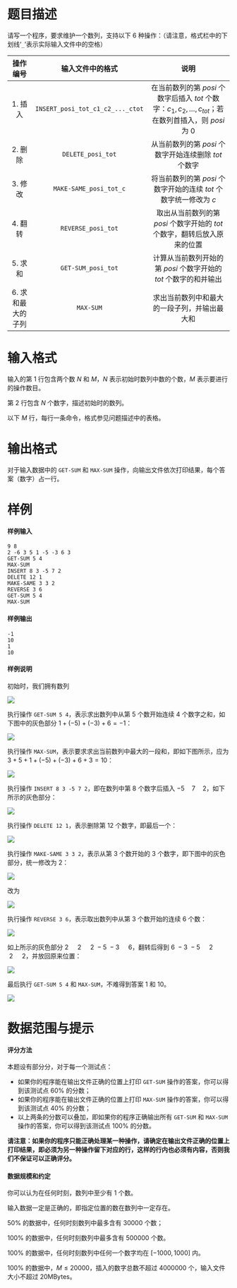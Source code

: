 
# 题目描述

请写一个程序，要求维护一个数列，支持以下 $6$ 种操作：（请注意，格式栏中的下划线‘`_`’表示实际输入文件中的空格）

|操作编号|输入文件中的格式|说明|
|:-:|:-:|:-:|
|$1.$ 插入|`INSERT_posi_tot_c1_c2_..._ctot`|在当前数列的第 $posi$ 个数字后插入 $tot$ 个数字：$c_1, c_2, \ldots, c_{tot}$；若在数列首插入，则 $posi$ 为 $0$|
|$2.$ 删除|`DELETE_posi_tot`|从当前数列的第 $posi$ 个数字开始连续删除 $tot$ 个数字|
|$3.$ 修改|`MAKE-SAME_posi_tot_c`|将当前数列的第 $posi$ 个数字开始的连续 $tot$ 个数字统一修改为 $c$|
|$4.$ 翻转|`REVERSE_posi_tot`|取出从当前数列的第 $posi$ 个数字开始的 $tot$ 个数字，翻转后放入原来的位置|
|$5.$ 求和|`GET-SUM_posi_tot`|计算从当前数列开始的第 $posi$ 个数字开始的 $tot$ 个数字的和并输出|
|$6.$ 求和最大的子列|`MAX-SUM`|求出当前数列中和最大的一段子列，并输出最大和|

# 输入格式

输入的第 $1$ 行包含两个数 $N$ 和 $M$，$N$ 表示初始时数列中数的个数，$M$ 表示要进行的操作数目。

第 $2$ 行包含 $N$ 个数字，描述初始时的数列。

以下 $M$ 行，每行一条命令，格式参见问题描述中的表格。

# 输出格式

对于输入数据中的 `GET-SUM` 和 `MAX-SUM` 操作，向输出文件依次打印结果，每个答案（数字）占一行。

# 样例

#### 样例输入
```plain
9 8
2 -6 3 5 1 -5 -3 6 3
GET-SUM 5 4
MAX-SUM
INSERT 8 3 -5 7 2
DELETE 12 1
MAKE-SAME 3 3 2
REVERSE 3 6
GET-SUM 5 4
MAX-SUM
```

#### 样例输出
```plain
-1
10
1
10
```

#### 样例说明


初始时，我们拥有数列
<!--$$
2\quad -6\qquad 3\qquad 5\qquad 1\quad -5\quad -3\qquad 6\qquad 3
$$-->
![](/source/guoj/1242/img/aHR0cHM6Ly9ndW9qLmljdS9wcm9ibGVtLzEyNDIvaHR0cHM6Ly9pLmxvbGkubmV0LzIwMTkvMDYvMjIvNWQwZGU5MTQ3ZmVkYzMzMTg5LnBuZw==.png)

执行操作 `GET-SUM 5 4`，表示求出数列中从第 $5$ 个数开始连续 $4$ 个数字之和，如下图中的灰色部分 $1+(-5)+(-3)+6=-1$：
<!--$$
2\quad -6\qquad 3\qquad 5\qquad \colorbox{lightgray}{$1\quad -5\quad -3\qquad 6$}\qquad 3
$$-->
![](/source/guoj/1242/img/aHR0cHM6Ly9ndW9qLmljdS9wcm9ibGVtLzEyNDIvaHR0cHM6Ly9pLmxvbGkubmV0LzIwMTkvMDYvMjIvNWQwZGU5MTM5MjQ2Yzk4NDQxLnBuZw==.png)

执行操作 `MAX-SUM`，表示要求求出当前数列中最大的一段和，即如下图所示，应为 $3+5+1+(-5)+(-3)+6+3=10$：
<!--$$
2\quad -6\qquad \colorbox{lightgray}{$3\qquad 5\qquad 1\quad -5\quad -3\qquad 6\qquad 3$}
$$-->
![](/source/guoj/1242/img/aHR0cHM6Ly9ndW9qLmljdS9wcm9ibGVtLzEyNDIvaHR0cHM6Ly9pLmxvbGkubmV0LzIwMTkvMDYvMjIvNWQwZGU5MjE5YWQ4OTUwMzI5LnBuZw==.png)

执行操作 `INSERT 8 3 -5 7 2`，即在数列中第 $8$ 个数字后插入 $-5\quad 7\quad 2$，如下所示的灰色部分：
<!--$$
2\quad -6\qquad 3\qquad 5\qquad 1\quad -5\quad -3\qquad 6\quad\colorbox{lightgray}{$-5\qquad7\qquad2$}\qquad 3
$$-->
![](/source/guoj/1242/img/aHR0cHM6Ly9ndW9qLmljdS9wcm9ibGVtLzEyNDIvaHR0cHM6Ly9pLmxvbGkubmV0LzIwMTkvMDYvMjIvNWQwZGU5MjJhOWU4ZjQ4OTI4LnBuZw==.png)

执行操作 `DELETE 12 1`，表示删除第 $12$ 个数字，即最后一个：
<!--$$
2\quad -6\qquad 3\qquad 5\qquad 1\quad -5\quad -3\qquad 6\quad-5\qquad7\qquad2
$$-->
![](/source/guoj/1242/img/aHR0cHM6Ly9ndW9qLmljdS9wcm9ibGVtLzEyNDIvaHR0cHM6Ly9pLmxvbGkubmV0LzIwMTkvMDYvMjIvNWQwZGU5MjQ3OTkwZjEyOTM1LnBuZw==.png)

执行操作 `MAKE-SAME 3 3 2`，表示从第 $3$ 个数开始的 $3$ 个数字，即下图中的灰色部分，统一修改为 $2$：
<!--$$
2\quad -6\qquad \colorbox{lightgray}{$3\qquad 5\qquad 1$}\quad -5\quad -3\qquad 6\quad-5\qquad7\qquad2
$$-->
![](/source/guoj/1242/img/aHR0cHM6Ly9ndW9qLmljdS9wcm9ibGVtLzEyNDIvaHR0cHM6Ly9pLmxvbGkubmV0LzIwMTkvMDYvMjIvNWQwZGU5MjVkZGMyNDIzMDAzLnBuZw==.png)

改为
<!--$$
2\quad -6\qquad \colorbox{lightgray}{$2\qquad 2\qquad 2$}\quad -5\quad -3\qquad 6\quad-5\qquad7\qquad2
$$-->
![](/source/guoj/1242/img/aHR0cHM6Ly9ndW9qLmljdS9wcm9ibGVtLzEyNDIvaHR0cHM6Ly9pLmxvbGkubmV0LzIwMTkvMDYvMjIvNWQwZGU5Mjc1MTgwNTEwNTg5LnBuZw==.png)

执行操作 `REVERSE 3 6`，表示取出数列中从第 $3$ 个数开始的连续 $6$ 个数： 
<!--$$
2\quad -6\qquad \colorbox{lightgray}{$2\qquad 2\qquad 2\quad -5\quad -3\qquad 6$}\quad-5\qquad7\qquad2
$$-->
![](/source/guoj/1242/img/aHR0cHM6Ly9ndW9qLmljdS9wcm9ibGVtLzEyNDIvaHR0cHM6Ly9pLmxvbGkubmV0LzIwMTkvMDYvMjIvNWQwZGU5Mjg5ZjYzOTMxNDg2LnBuZw==.png)

如上所示的灰色部分 $2\quad\ 2\quad\ 2\ -5\ -3\quad\ 6$，翻转后得到 $6\ -3\ -5\quad\ 2\quad\ 2\quad\ 2$，并放回原来位置： 
<!--$$
2\quad -6\quad \colorbox{lightgray}{$-6\quad -3\quad -5\qquad 2\qquad 2\qquad 2$}\quad-5\qquad7\qquad2
$$-->
![](/source/guoj/1242/img/aHR0cHM6Ly9ndW9qLmljdS9wcm9ibGVtLzEyNDIvaHR0cHM6Ly9pLmxvbGkubmV0LzIwMTkvMDYvMjIvNWQwZGU5MmI0ZGFjNjk5MzI5LnBuZw==.png)

最后执行 `GET-SUM 5 4` 和 `MAX-SUM`，不难得到答案 $1$ 和 $10$。 
<!--$$
2\quad -6\quad -6\quad -3\quad \rlap{\overbrace{\phantom{-5\qquad 2\qquad 2\qquad 2}}^{\texttt{GET-SUM 5 4}}}-5\qquad \underbrace{2\qquad 2\qquad 2\quad-5\qquad7\qquad2}_{\texttt{MAX-SUM}}
$$-->
![](/source/guoj/1242/img/aHR0cHM6Ly9ndW9qLmljdS9wcm9ibGVtLzEyNDIvaHR0cHM6Ly9pLmxvbGkubmV0LzIwMTkvMDYvMjIvNWQwZGU5MmQ1NTEzNTE0MTEwLnBuZw==.png)

# 数据范围与提示

#### 评分方法
本题设有部分分，对于每一个测试点：

- 如果你的程序能在输出文件正确的位置上打印 `GET-SUM` 操作的答案，你可以得到该测试点 $60\%$ 的分数；
- 如果你的程序能在输出文件正确的位置上打印 `MAX-SUM` 操作的答案，你可以得到该测试点 $40\%$ 的分数；
- 以上两条的分数可以叠加，即如果你的程序正确输出所有 `GET-SUM` 和 `MAX-SUM` 操作的答案，你可以得到该测试点 $100\%$ 的分数。

**请注意：如果你的程序只能正确处理某一种操作，请确定在输出文件正确的位置上打印结果，即必须为另一种操作留下对应的行，这样的行内也必须有内容，否则我们不保证可以正确评分。**

#### 数据规模和约定

你可以认为在任何时刻，数列中至少有 $1$ 个数。

输入数据一定是正确的，即指定位置的数在数列中一定存在。

$50\%$ 的数据中，任何时刻数列中最多含有 $30 000$ 个数；

$100\%$ 的数据中，任何时刻数列中最多含有 $500 000$ 个数。

$100\%$ 的数据中，任何时刻数列中任何一个数字均在 $[-1 000, 1 000]$ 内。

$100\%$ 的数据中，$M\le 20 000$，插入的数字总数不超过 $4 000 000$ 个，输入文件大小不超过 $20\text{MBytes}$。

